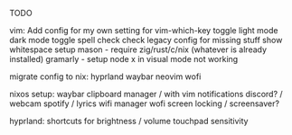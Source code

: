 TODO

vim:
Add config for my own setting for vim-which-key
toggle light mode dark mode
toggle spell check
check legacy config for missing stuff
show whitespace
setup mason - require zig/rust/c/nix (whatever is already installed)
gramarly - setup node
x in visual mode not working

migrate config to nix:
hyprland
waybar
neovim
wofi

nixos setup:
waybar
clipboard manager / with vim
notifications
discord? / webcam
spotify / lyrics
wifi manager
wofi
screen locking / screensaver?

hyprland:
shortcuts for brightness / volume
touchpad sensitivity
